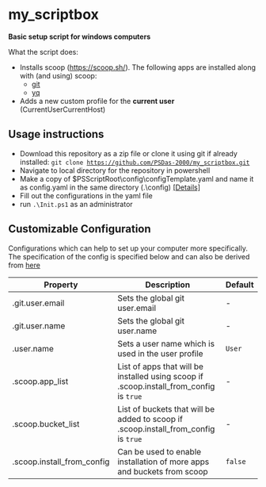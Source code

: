 # my_scriptbox
**Basic setup script for windows computers**

What the script does:
  * Installs scoop (https://scoop.sh/). The following apps are installed along with (and using) scoop:
    - [git](https://github.com/git/git)
    - [yq](https://github.com/mikefarah/yq)
  * Adds a new custom profile for the **current user** (CurrentUserCurrentHost)

## Usage instructions
* Download this repository as a zip file or clone it using git if already installed: <code>git clone https://github.com/PSDas-2000/my_scriptbox.git</code>
* Navigate to local directory for the repository in powershell
* Make a copy of $PSScriptRoot\config\configTemplate.yaml and name it as config.yaml in the same directory (.\config) [[Details]](#customizable-configuration )
* Fill out the configurations in the yaml file
* run <code>.\Init.ps1</code> as an administrator

## Customizable Configuration

Configurations which can help to set up your computer more specifically. The specification of the config is specified below and can also be derived from [here](./config/configTemplate.yaml)

| Property | Description | Default |
| --- | --- | --- |
| .git.user.email | Sets the global git user.email | - |
| .git.user.name | Sets the global git user.name | - |
| .user.name | Sets a user name which is used in the user profile | ```User``` |
| .scoop.app_list | List of apps that will be installed using scoop if .scoop.install_from_config is ```true```  | - |
| .scoop.bucket_list | List of buckets that will be added to scoop if .scoop.install_from_config is ```true``` | - |
| .scoop.install_from_config | Can be used to enable installation of more apps and buckets from scoop | ```false``` |

